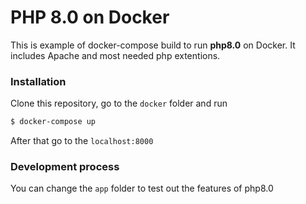 # PHP 8.0 on Docker

This is example of docker-compose build to run **php8.0** on Docker.
It includes Apache and most needed php extentions.

### Installation
Clone this repository, go to the ``docker`` folder and run

```sh
$ docker-compose up
```

After that go to the ``localhost:8000``

### Development process

You can change the ``app`` folder to test out the features of php8.0
